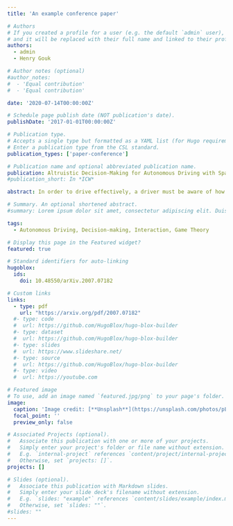 ```yaml
---
title: 'An example conference paper'

# Authors
# If you created a profile for a user (e.g. the default `admin` user), write the username (folder name) here
# and it will be replaced with their full name and linked to their profile.
authors:
  - admin
  - Henry Gouk

# Author notes (optional)
#author_notes:
#  - 'Equal contribution'
#  - 'Equal contribution'

date: '2020-07-14T00:00:00Z'

# Schedule page publish date (NOT publication's date).
publishDate: '2017-01-01T00:00:00Z'

# Publication type.
# Accepts a single type but formatted as a YAML list (for Hugo requirements).
# Enter a publication type from the CSL standard.
publication_types: ['paper-conference']

# Publication name and optional abbreviated publication name.
publication: Altruistic Decision-Making for Autonomous Driving with Sparse Rewards
#publication_short: In *ICW*

abstract: In order to drive effectively, a driver must be aware of how they can expect other vehicles’ behaviour to be affected by their decisions, and also how they are expected to behave by other drivers. One common family of methods for addressing this problem of interaction are those based on Game Theory. Such approaches often make assumptions about leaders and followers in an interaction which can result in conflicts arising when vehicles do not agree on the hierarchy, resulting in sub- optimal behaviour. In this work we define a measurement for the incidence of conflicts, Area of Conflict (AoC), for a given interactive decision-making model. Furthermore, we propose a novel decision-making method that reduces this value compared to an existing approach for incorporating altruistic behaviour. We verify our theoretical analysis empirically using a simulated lane-change scenario.

# Summary. An optional shortened abstract.
#summary: Lorem ipsum dolor sit amet, consectetur adipiscing elit. Duis posuere tellus ac convallis placerat. Proin tincidunt magna sed ex sollicitudin condimentum.

tags:
  - Autonomous Driving, Decision-making, Interaction, Game Theory

# Display this page in the Featured widget?
featured: true

# Standard identifiers for auto-linking
hugoblox:
  ids:
    doi: 10.48550/arXiv.2007.07182

# Custom links
links:
  - type: pdf
    url: "https://arxiv.org/pdf/2007.07182"
  #- type: code
  #  url: https://github.com/HugoBlox/hugo-blox-builder
  #- type: dataset
  #  url: https://github.com/HugoBlox/hugo-blox-builder
  #- type: slides
  #  url: https://www.slideshare.net/
  #- type: source
  #  url: https://github.com/HugoBlox/hugo-blox-builder
  #- type: video
  #  url: https://youtube.com

# Featured image
# To use, add an image named `featured.jpg/png` to your page's folder.
image:
  caption: 'Image credit: [**Unsplash**](https://unsplash.com/photos/pLCdAaMFLTE)'
  focal_point: ''
  preview_only: false

# Associated Projects (optional).
#   Associate this publication with one or more of your projects.
#   Simply enter your project's folder or file name without extension.
#   E.g. `internal-project` references `content/project/internal-project/index.md`.
#   Otherwise, set `projects: []`.
projects: []

# Slides (optional).
#   Associate this publication with Markdown slides.
#   Simply enter your slide deck's filename without extension.
#   E.g. `slides: "example"` references `content/slides/example/index.md`.
#   Otherwise, set `slides: ""`.
#slides: ""
---
```


<!-- > [!NOTE]
> Click the _Cite_ button above to demo the feature to enable visitors to import publication metadata into their reference management software.

> [!NOTE]
> Create your slides in Markdown - click the _Slides_ button to check out the example.

Add the publication's **full text** or **supplementary notes** here. You can use rich formatting such as including [code, math, and images](https://docs.hugoblox.com/content/writing-markdown-latex/). -->
